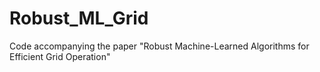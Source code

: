# Robust_ML_Grid
Code accompanying the paper "Robust Machine-Learned Algorithms for Efficient Grid Operation"
